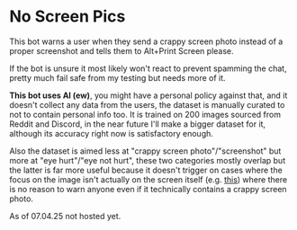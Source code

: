 # No Screen Pics
This bot warns a user when they send a crappy screen photo instead of a proper screenshot and tells them to Alt+Print Screen please.

If the bot is unsure it most likely won't react to prevent spamming the chat, pretty much fail safe from my testing but needs more of it. 

**This bot uses AI (ew)**, you might have a personal policy against that, and it doesn't collect any data from the users, the dataset is manually curated to not to contain personal info too.
It is trained on 200 images sourced from Reddit and Discord, in the near future I'll make a bigger dataset for it, although its accuracy right now is satisfactory enough. 

Also the dataset is aimed less at "crappy screen photo"/"screenshot" but more at "eye hurt"/"eye not hurt", these two categories mostly overlap but the latter is far more useful because it doesn't trigger on cases where the focus on the image isn't actually on the screen itself (e.g. [this](https://i.imgur.com/tVyk7Xh.jpeg)) where there is no reason to warn anyone even if it technically contains a crappy screen photo.

As of 07.04.25 not hosted yet.

